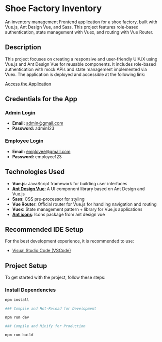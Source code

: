 # Shoe Factory Inventory

An inventory management Frontend application for a shoe factory, built with Vue.js, Ant Design Vue, and Sass. This project features role-based authentication, state management with Vuex, and routing with Vue Router.

## Description

This project focuses on creating a responsive and user-friendly UI/UX using Vue.js and Ant Design Vue for reusable components. It includes role-based authentication with mock APIs and state management implemented via Vuex. The application is deployed and accessible at the following link:

[Access the Application](https://shoe-inventory-vue.netlify.app/)

## Credentials for the App

### Admin Login
- **Email:** admin@gmail.com
- **Password:** admin123

### Employee Login
- **Email:** employee@gmail.com
- **Password:** employee123

## Technologies Used

- **Vue.js**: JavaScript framework for building user interfaces
- **[Ant Design Vue](https://www.npmjs.com/package/ant-design-vue)**: A UI component library based on Ant Design and Vue.js
- **Sass**: CSS pre-processor for styling
- **Vue Router**: Official router for Vue.js for handling navigation and routing
- **Vuex**: State management pattern + library for Vue.js applications
- **[Ant icons](https://www.npmjs.com/package/@ant-design/icons-vue)**: Icons package from ant design vue

## Recommended IDE Setup

For the best development experience, it is recommended to use:

- [Visual Studio Code (VSCode)](https://code.visualstudio.com/)

## Project Setup

To get started with the project, follow these steps:

### Install Dependencies

```sh
npm install

### Compile and Hot-Reload for Development

npm run dev

### Compile and Minify for Production

npm run build

